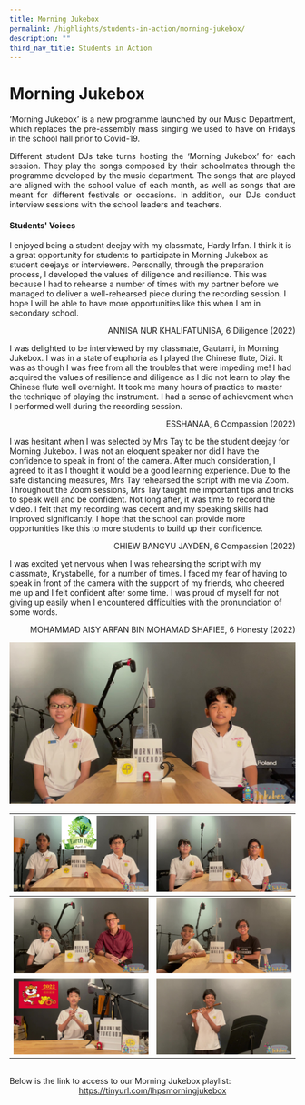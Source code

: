 ```yaml
---
title: Morning Jukebox
permalink: /highlights/students-in-action/morning-jukebox/
description: ""
third_nav_title: Students in Action
---
```

# Morning Jukebox

<p style="text-align: justify;">‘Morning Jukebox’ is a new programme launched by our Music Department, which replaces the pre-assembly mass singing we used to have on Fridays in the school hall prior to Covid-19.</p>


<p style="text-align: justify;">Different student DJs take turns hosting the ‘Morning Jukebox’ for each session. They play the songs composed by their schoolmates through the programme developed by the music department. The songs that are played are aligned with the school value of each month, as well as songs that are meant for different festivals or occasions. In addition, our DJs conduct interview sessions with the school leaders and teachers.</p>


#### Students' Voices ####

I enjoyed being a student deejay with my classmate, Hardy Irfan. I think it is a great opportunity for students to participate in Morning Jukebox as student deejays or interviewers. Personally, through the preparation process, I developed the values of diligence and resilience. This was because I had to rehearse a number of times with my partner before we managed to deliver a well-rehearsed piece during the recording session. I hope I will be able to have more opportunities like this when I am in secondary school.&nbsp;&nbsp;

<p style="text-align: right"> ANNISA NUR KHALIFATUNISA, 6 Diligence (2022)<br></p>

I was delighted to be interviewed by my classmate, Gautami, in Morning Jukebox. I was in a state of euphoria as I played the Chinese flute, Dizi. It was as though I was free from all the troubles that were impeding me! I had acquired the values of resilience and diligence as I did not learn to play the Chinese flute well overnight. It took me many hours of practice to master the technique of playing the instrument. I had a sense of achievement when I performed well during the recording session.

<p style="text-align: right"> ESSHANAA, 6 Compassion (2022)<br></p>

I was hesitant when I was selected by Mrs Tay to be the student deejay for Morning Jukebox. I was not an eloquent speaker nor did I have the confidence to speak in front of the camera. After much consideration, I agreed to it as I thought it would be a good learning experience. Due to the safe distancing measures, Mrs Tay rehearsed the script with me via Zoom. Throughout the Zoom sessions, Mrs Tay taught me important tips and tricks to speak well and be confident. Not long after, it was time to record the video. I felt that my recording was decent and my speaking skills had improved significantly. I hope that the school can provide more opportunities like this to more students to build up their confidence.&nbsp;

<p style="text-align: right"> CHIEW BANGYU JAYDEN, 6 Compassion (2022)<br></p>

I was excited yet nervous when I was rehearsing the script with my classmate, Krystabelle, for a number of times. I faced my fear of having to speak in front of the camera with the support of my friends, who cheered me up and I felt confident after some time. I was proud of myself for not giving up easily when I encountered difficulties with the pronunciation of some words.&nbsp;

<p style="text-align: right"> MOHAMMAD AISY ARFAN BIN MOHAMAD SHAFIEE, 6 Honesty (2022)<br></p>

![](/images/Highlights/Music%20Jukebox/4jukebox.jpg)

| ![](/images/Highlights/Music%20Jukebox/1jukebox.jpg) | ![](/images/Highlights/Music%20Jukebox/3jukebox.jpg) | 
| -------- | -------- | 
| ![](/images/Highlights/Music%20Jukebox/7jukebox.jpg)    | ![](/images/Highlights/Music%20Jukebox/5jukebox.jpg)     | 
| ![](/images/Highlights/Music%20Jukebox/6jukebox.jpg)     | ![](/images/Highlights/Music%20Jukebox/2jukebox.jpg)     | 

<br>
Below is the link to access to our Morning Jukebox playlist:

<center><a target="_blank" href="https://tinyurl.com/lhpsmorningjukebox">https://tinyurl.com/lhpsmorningjukebox</a></center>